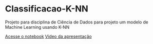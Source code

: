 # Classificacao-K-NN
<p>Projeto para disciplina de Ciência de Dados para projeto um modelo de Machine Learning usando K-NN</p>
<a href="https://github.com/Frankson18/Classificacao-K-NN/blob/main/machine_learning(KNN).ipynb">Acesse o notebook</a>
<a href="https://www.youtube.com/watch?v=Lt1SsTEYwtw">Video da apresentação</a>
